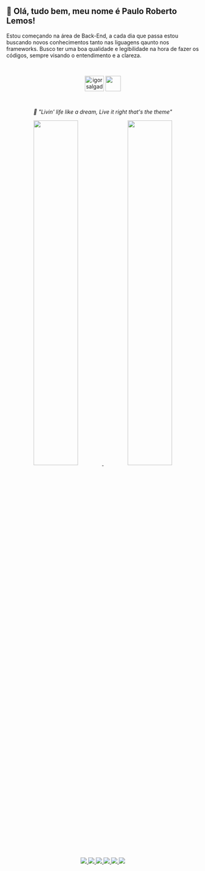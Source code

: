 ## 🤚 Olá, tudo bem, meu nome é Paulo Roberto Lemos!

Estou começando na área de Back-End, a cada dia que passa estou buscando novos conhecimentos tanto nas liguagens qaunto nos frameworks. Busco ter uma boa qualidade e legibilidade na hora de fazer os códigos, sempre visando o entendimento e a clareza.


<div>
  </br>
  <p align="center">
  <a href="https://www.linkedin.com/in/paulorobertolemos/" target="blank"><img align="center" src="https://raw.githubusercontent.com/rahuldkjain/github-profile-readme-generator/master/src/images/icons/Social/linked-in-alt.svg" alt="igorsalgadoz" height="40" width="50"/></a>
  <a href="mailto:pauloroberto_1967@hotmail.com"><img align="center" src="https://imgur.com/WPgAIiz.png" height="40" width="40"/></a>
</div>

</br>
<p align="center"><em>🎵 "Livin' life like a dream,
Live it right that's the theme"</em>

<div align="center">
 <a href="https://github.com/PauloRobertoLemos">
    <img height="48%" src="https://github-readme-stats.vercel.app/api?username=PauloRobertoLemos&count_private=true&include_all_commits=true&show_icons=true&theme=radical&hide_border=false&show_owner=true&layout=compact&locale=pt-br"/>
    <img height="48%" src="https://github-readme-stats.vercel.app/api/top-langs/?username=PauloRobertoLemos&theme=radical&hide_border=false&show_owner=true&layout=compact&locale=pt-br"/>
</div>


<div>
  </br>
  </br>
  <p align="center">
  <img src="https://img.shields.io/badge/HTML5-E34F26?style=for-the-badge&logo=html5&logoColor=white">
  <img src="https://img.shields.io/badge/CSS3-1572B6?style=for-the-badge&logo=css3&logoColor=white">
  <img src="https://img.shields.io/badge/JavaScript-323330?style=for-the-badge&logo=javascript&logoColor=F7DF1E">
  <img src="https://img.shields.io/badge/Java-%23ED8B00.svg??style=for-the-badge&logo=openjdk&logoColor=white">
  <img src="https://img.shields.io/badge/git-%23F05033.svg?style=for-the-badge&logo=git&logoColor=white">
  <img src="https://img.shields.io/badge/github-%23121011.svg?style=for-the-badge&logo=github&logoColor=white">
</div>
